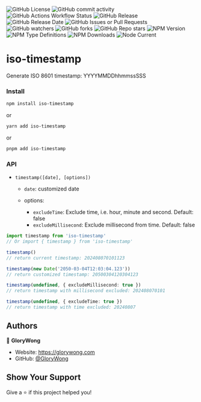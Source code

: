![GitHub License](https://img.shields.io/github/license/GloryWong/iso-timestamp)
![GitHub commit activity](https://img.shields.io/github/commit-activity/w/GloryWong/iso-timestamp)
![GitHub Actions Workflow Status](https://img.shields.io/github/actions/workflow/status/GloryWong/iso-timestamp/release.yml)
![GitHub Release](https://img.shields.io/github/v/release/GloryWong/iso-timestamp)
![GitHub Release Date](https://img.shields.io/github/release-date/GloryWong/iso-timestamp)
![GitHub Issues or Pull Requests](https://img.shields.io/github/issues/GloryWong/iso-timestamp)
![GitHub watchers](https://img.shields.io/github/watchers/GloryWong/iso-timestamp)
![GitHub forks](https://img.shields.io/github/forks/GloryWong/iso-timestamp)
![GitHub Repo stars](https://img.shields.io/github/stars/GloryWong/iso-timestamp)
![NPM Version](https://img.shields.io/npm/v/iso-timestamp)
![NPM Type Definitions](https://img.shields.io/npm/types/iso-timestamp)
![NPM Downloads](https://img.shields.io/npm/dw/iso-timestamp)
![Node Current](https://img.shields.io/node/v/iso-timestamp)

# iso-timestamp

Generate ISO 8601 timestamp: YYYYMMDDhhmmssSSS

### Install

```bash
npm install iso-timestamp
```

or

```bash
yarn add iso-timestamp
```

or

```bash
pnpm add iso-timestamp
```

### API

* `timestamp([date], [options])`

  * `date`: customized date

  * options:
    * `excludeTime`: Exclude time, i.e. hour, minute and second. Default: false
    * `excludeMillisecond`: Exclude millisecond from time. Default: false

```typescript
import timestamp from 'iso-timestamp'
// Or import { timestamp } from 'iso-timestamp'

timestamp()
// return current timestamp: 202408070101123

timestamp(new Date('2050-03-04T12:03:04.123'))
// return customized timestamp: 20500304120304123

timestamp(undefined, { excludeMillisecond: true })
// return timestamp with millisecond excluded: 202408070101

timestamp(undefined, { excludeTime: true })
// return timestamp with time excluded: 20240807
```

## Authors

👤 **GloryWong**

* Website: https://glorywong.com
* GitHub: [@GloryWong](https://github.com/GloryWong)

## Show Your Support

Give a ⭐️ if this project helped you!
